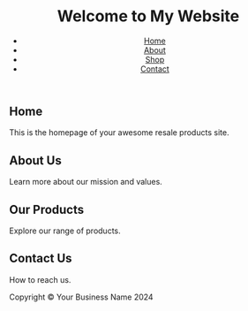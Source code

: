 <!DOCTYPE html>
<html lang="en">
<head>
    <meta charset="UTF-8">
    <meta name="viewport" content="width=device-width, initial-scale=1.0">
    <title>Your Website's Title</title>
</head>
<body>
    <header>
        <h1>Welcome to My Website</h1>
        <nav>
            <ul>
                <li><a href="#home">Home</a></li>
                <li><a href="#about">About</a></li>
                <li><a href="#shop">Shop</a></li>
                <li><a href="#contact">Contact</a></li>
            </ul>
        </nav>
    </header>
    <main>
        <section id="home">
            <h2>Home</h2>
            <p>This is the homepage of your awesome resale products site.</p>
        </section>
        <section id="about">
            <h2>About Us</h2>
            <p>Learn more about our mission and values.</p>
        </section>
        <section id="shop">
            <h2>Our Products</h2>
            <p>Explore our range of products.</p>
        </section>
        <section id="contact">
            <h2>Contact Us</h2>
            <p>How to reach us.</p>
        </section>
    </main>
    <footer>
        <p>Copyright © Your Business Name 2024</p>
    </footer>
</body>
</html>
